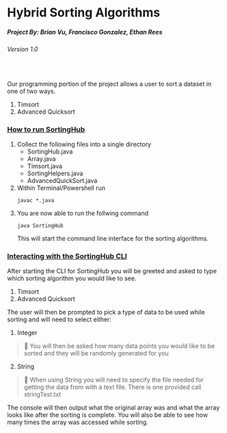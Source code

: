 # Hybrid Sorting Algorithms
##### Project By: Brian Vu, Francisco Gonzalez, Ethan Rees
###### Version 1.0
<br>

Our programming portion of the project allows a user to sort a dataset in one of two ways.
1. Timsort
2. Advanced Quicksort

### <ins>How to run SortingHub</ins>
1. Collect the following files into a single directory
    - SortingHub.java
    - Array.java
    - Timsort.java
    - SortingHelpers.java
    - AdvancedQuickSort.java
2. Within Terminal/Powershell run 
    ~~~ 
    javac *.java 
    ~~~
3. You are now able to run the follwing command
    ~~~
    java SortingHub
    ~~~
    This will start the command line interface for the sorting algorithms.

### <ins>Interacting with the SortingHub CLI</ins>
After starting the CLI for SortingHub you will be greeted and asked to type which sorting algorithm you would like to see.
1. Timsort
2. Advanced Quicksort
<!-- -->
The user will then be prompted to pick a type of data to be used while sorting and will need to select either:
1. Integer
>📝 You will then be asked how many data points you would like to be sorted and they will be randomly generated for you
>
2. String 
>📝 When using String you will need to specify the file needed for getting the data from with a text file. There is one provided call stringTest.txt 
>
The console will then output what the original array was and what the array looks like after the sorting is complete. You will also be able to see how many times the array was accessed while sorting.


